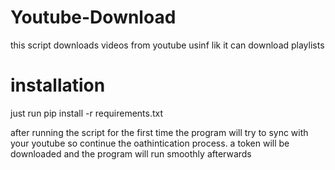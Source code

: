 # Youtube-Download
this script downloads videos from youtube usinf lik it can download playlists
# installation 
just run 
pip install -r requirements.txt

after running the script for the first time the program will try to sync with your youtube so continue the oathintication process.
a token will be downloaded and the program will run smoothly afterwards
